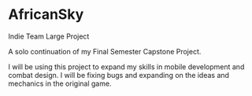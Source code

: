 # AfricanSky
Indie Team Large Project

A solo continuation of my Final Semester Capstone Project.

I will be using this project to expand my skills in mobile development and combat design. I will be fixing bugs and expanding on the ideas and mechanics in the original game.
